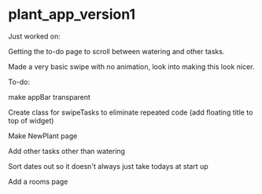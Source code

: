 # plant_app_version1

Just worked on:


Getting the to-do page to scroll between watering and other tasks.

Made a very basic swipe with no animation, look into making this look nicer. 

To-do: 


make appBar transparent 

Create class for swipeTasks to eliminate repeated code (add floating title to top of widget)

Make NewPlant page 

Add other tasks other than watering 

Sort dates out so it doesn't always just take todays at start up 

Add a rooms page   